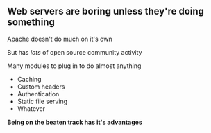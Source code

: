 ## Web servers are boring unless they're doing something ##

Apache doesn't do much on it's own

But has *lots* of open source community activity

Many modules to plug in to do almost anything
- Caching
- Custom headers
- Authentication
- Static file serving
- Whatever

**Being on the beaten track has it's advantages**